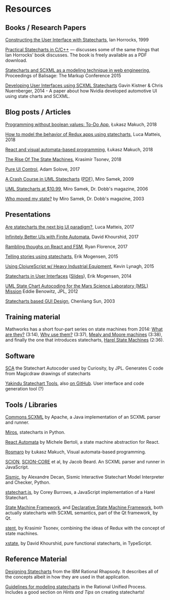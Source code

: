# Resources

## Books / Research Papers

[Constructing the User Interface with Statecharts](https://books.google.no/books/about/Constructing_the_User_Interface_with_Sta.html?id=-9VQAAAAMAAJ&redir_esc=y&hl=en), Ian Horrocks, 1999

[Practical Statecharts in C/C++](https://www.state-machine.com/psicc/) — discusses some of the same things that Ian Horrocks’ book discusses. The book is freely available as a PDF download.

[Statecharts and SCXML as a modeling technique in web engineering](http://www.balisage.net/Proceedings/vol15/print/Sayih01/BalisageVol15-Sayih01.html), Proceedings of Balisage: The Markup Conference 2015

[Developing User Interfaces using SCXML Statecharts](http://phrogz.net/developing-user-interfaces-using-scxml-statecharts) Gavin Kistner & Chris Nuernberger, 2014 - A paper about how Nvidia developed automotive UI using state charts and SCXML.


## Blog posts / Articles

[Programming without boolean values: To-Do App](https://codeburst.io/programming-without-boolean-values-to-do-app-2455035c87f5), Łukasz Makuch, 2018

[How to model the behavior of Redux apps using statecharts](https://medium.freecodecamp.org/how-to-model-the-behavior-of-redux-apps-using-statecharts-5e342aad8f66), Luca Matteis, 2018

[React and visual automata-based programming](https://medium.com/dailyjs/react-and-visual-automata-based-programming-c1d13e153cde), Łukasz Makuch, 2018

[The Rise Of The State Machines](https://www.smashingmagazine.com/2018/01/rise-state-machines/), Krasimir Tsonev, 2018

[Pure UI Control](https://medium.com/@asolove/pure-ui-control-ac8d1be97a8d), Adam Solove, 2017

[A Crash Course in UML Statecharts](https://www.embedded.com/design/prototyping-and-development/4008247/A-crash-course-in-UML-state-machines-Part-1) ([PDF](https://classes.soe.ucsc.edu/cmpe013/Spring11/LectureNotes/A_Crash_Course_in_UML_State_Machines.pdf)), Miro Samek, 2009

[UML Statecharts at $10.99](http://www.drdobbs.com/architecture-and-design/uml-statecharts-at-1099/188101799), Miro Samek, Dr. Dobb's magazine, 2006

[Who moved my state?](http://www.drdobbs.com/who-moved-my-state/184401643) by Miro Samek, Dr. Dobb's magazine, 2003

## Presentations 

[Are statecharts the next big UI paradigm?](https://www.slideshare.net/lmatteis/are-statecharts-the-next-big-ui-paradigm), Luca Matteis, 2017

[Infinitely Better UIs with Finite Automata](https://www.youtube.com/watch?v=VU1NKX6Qkxc), David Khourshid, 2017

[Rambling thoughs on React and FSM](https://www.youtube.com/watch?v=MkdV2-U16tc), Ryan Florence, 2017

[Telling stories using statecharts](https://www.youtube.com/watch?v=GiOtyr2xA8c), Erik Mogensen, 2015

[Using ClojureScript w/ Heavy Industrial Equipment](https://www.youtube.com/watch?v=RkzPBrE3qYk), Kevin Lynagh, 2015

[Statecharts in User Interfaces](https://vimeo.com/109808288) ([Slides](https://drive.google.com/open?id=14Uv3z25Z7DwbYD4SZzU5biQUPnBmED_6Tiv89dBXrTo)), Erik Mogensen, 2014

[UML State Chart Autocoding for the Mars Science Laboratory (MSL) Mission](https://www.youtube.com/watch?v=VvssxOP95s0) Eddie Benowitz, JPL, 2012

[Statecharts based GUI Design](http://msdl.cs.mcgill.ca/people/hv/teaching/MSBDesign/COMP762B2003/presentations/GUIdesign.pdf), Chenliang Sun, 2003

## Training material

Mathworks has a short four-part series on state machines from 2014: [What are they?](https://www.mathworks.com/videos/understanding-state-machines-what-are-they-1-of-4-90488.html) (3:14), [Why use them?](https://www.mathworks.com/videos/understanding-state-machines-why-use-them-2-of-4-90489.html) (3:37), [Mealy and Moore machines](https://www.mathworks.com/videos/understanding-state-machines-mealy-and-moore-machines-3-of-4-90490.html) (3:38), and finally the one that introduces statecharts, [Harel State Machines](https://www.mathworks.com/videos/understanding-state-machines-harel-state-machines-4-of-4-90491.html) (2:36).


## Software

[SCA](https://github.com/JPLOpenSource/SCA) the Statechart Autocoder used by Curiosity, by JPL.  Generates C code from Magicdraw drawings of statecharts

[Yakindu Statechart Tools](https://www.itemis.com/en/yakindu/state-machine/), also [on GitHub](https://github.com/Yakindu/statecharts/). User interface and code generation tool (?)

## Tools / Libraries

[Commons SCXML](http://commons.apache.org/proper/commons-scxml/) by Apache, a Java implementation of an SCXML parser and runner.

[Miros](https://aleph2c.github.io/miros/), statecharts in Python.

[React Automata](https://github.com/MicheleBertoli/react-automata) by Michele Bertoli, a state machine abstraction for React.

[Rosmaro](https://rosmaro.js.org/) by Łukasz Makuch, Visual automata-based programming.

[SCION](https://github.com/jbeard4/SCION), [SCION-CORE](https://github.com/jbeard4/SCION-CORE) et al, by Jacob Beard.  An SCXML parser and runner in JavaScript.

[Sismic](https://pypi.python.org/pypi/sismic), by Alexandre Decan, Sismic Interactive Statechart Model Interpreter and Checker, Python.

[statechart.js](https://github.com/burrows/statechart.js), by Corey Burrows, a JavaScript implementation of a Harel Statechart.

[State Machine Framework](http://doc.qt.io/qt-5/statemachine-api.html), and [Declarative State Machine Framework](http://doc.qt.io/qt-5/qmlstatemachine.html), both actually statecharts with SCXML semantics, part of the Qt framework, by Qt.

[stent](https://github.com/krasimir/stent), by Krasimir Tsonev, combining the ideas of Redux with the concept of state machines.

[xstate](https://github.com/davidkpiano/xstate/), by David Khourshid, pure functional statecharts, in TypeScript.

## Reference Material

[Designing Statecharts](https://www.ibm.com/support/knowledgecenter/SSB2MU_8.3.0/com.ibm.rhp.uml.diagrams.doc/topics/rhp_c_dm_designing_stchrts.html) from the IBM Rational Rhapsody. It describes all of the concepts albeit in how they are used in that application.

[Guidelines for modeling statecharts](http://sce.uhcl.edu/helm/rationalunifiedprocess/process/modguide/md_stadm.htm) in the Rational Unified Process.  Includes a good section on _Hints and Tips_ on creating statecharts!
